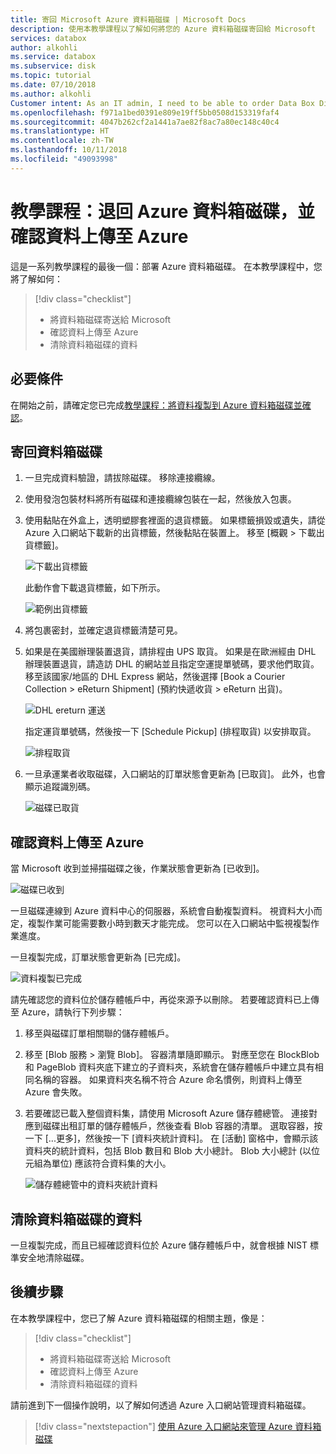 ```yaml
---
title: 寄回 Microsoft Azure 資料箱磁碟 | Microsoft Docs
description: 使用本教學課程以了解如何將您的 Azure 資料箱磁碟寄回給 Microsoft
services: databox
author: alkohli
ms.service: databox
ms.subservice: disk
ms.topic: tutorial
ms.date: 07/10/2018
ms.author: alkohli
Customer intent: As an IT admin, I need to be able to order Data Box Disk to upload on-premises data from my server onto Azure.
ms.openlocfilehash: f971a1bed0391e809e19ff5bb0508d153319faf4
ms.sourcegitcommit: 4047b262cf2a1441a7ae82f8ac7a80ec148c40c4
ms.translationtype: HT
ms.contentlocale: zh-TW
ms.lasthandoff: 10/11/2018
ms.locfileid: "49093998"
---
```

# <a name="tutorial-return-azure-data-box-disk-and-verify-data-upload-to-azure"></a>教學課程：退回 Azure 資料箱磁碟，並確認資料上傳至 Azure

這是一系列教學課程的最後一個：部署 Azure 資料箱磁碟。 在本教學課程中，您將了解如何：

> [!div class="checklist"]
> * 將資料箱磁碟寄送給 Microsoft
> * 確認資料上傳至 Azure
> * 清除資料箱磁碟的資料

## <a name="prerequisites"></a>必要條件

在開始之前，請確定您已完成[教學課程：將資料複製到 Azure 資料箱磁碟並確認](data-box-disk-deploy-copy-data.md)。

## <a name="ship-data-box-disk-back"></a>寄回資料箱磁碟

1. 一旦完成資料驗證，請拔除磁碟。 移除連接纜線。
2. 使用發泡包裝材料將所有磁碟和連接纜線包裝在一起，然後放入包裹。
3. 使用黏貼在外盒上，透明塑膠套裡面的退貨標籤。 如果標籤損毀或遺失，請從 Azure 入口網站下載新的出貨標籤，然後黏貼在裝置上。 移至 [概觀 > 下載出貨標籤]。 

    ![下載出貨標籤](media/data-box-disk-deploy-picked-up/download-shipping-label.png)

    此動作會下載退貨標籤，如下所示。

    ![範例出貨標籤](media/data-box-disk-deploy-picked-up/exmple-shipping-label.png)

4. 將包裹密封，並確定退貨標籤清楚可見。
5. 如果是在美國辦理裝置退貨，請排程由 UPS 取貨。 如果是在歐洲經由 DHL 辦理裝置退貨，請造訪 DHL 的網站並且指定空運提單號碼，要求他們取貨。 移至該國家/地區的 DHL Express 網站，然後選擇 [Book a Courier Collection > eReturn Shipment] \(預約快遞收貨 > eReturn 出貨\)。

    ![DHL ereturn 運送](media/data-box-disk-deploy-picked-up/dhl-ship-1.png)
    
    指定運貨單號碼，然後按一下 [Schedule Pickup] (排程取貨) 以安排取貨。

      ![排程取貨](media/data-box-disk-deploy-picked-up/dhl-ship-2.png)

7. 一旦承運業者收取磁碟，入口網站的訂單狀態會更新為 [已取貨]。 此外，也會顯示追蹤識別碼。

    ![磁碟已取貨](media/data-box-disk-deploy-picked-up/data-box-portal-pickedup.png)

## <a name="verify-data-upload-to-azure"></a>確認資料上傳至 Azure

當 Microsoft 收到並掃描磁碟之後，作業狀態會更新為 [已收到]。 

![磁碟已收到](media/data-box-disk-deploy-picked-up/data-box-portal-received.png)

一旦磁碟連線到 Azure 資料中心的伺服器，系統會自動複製資料。 視資料大小而定，複製作業可能需要數小時到數天才能完成。 您可以在入口網站中監視複製作業進度。

一旦複製完成，訂單狀態會更新為 [已完成]。

![資料複製已完成](media/data-box-disk-deploy-picked-up/data-box-portal-completed.png)

請先確認您的資料位於儲存體帳戶中，再從來源予以刪除。 若要確認資料已上傳至 Azure，請執行下列步驟：

1. 移至與磁碟訂單相關聯的儲存體帳戶。
2. 移至 [Blob 服務 > 瀏覽 Blob]。 容器清單隨即顯示。 對應至您在 BlockBlob 和 PageBlob 資料夾底下建立的子資料夾，系統會在儲存體帳戶中建立具有相同名稱的容器。
    如果資料夾名稱不符合 Azure 命名慣例，則資料上傳至 Azure 會失敗。

4. 若要確認已載入整個資料集，請使用 Microsoft Azure 儲存體總管。 連接對應到磁碟出租訂單的儲存體帳戶，然後查看 Blob 容器的清單。 選取容器，按一下 [...更多]，然後按一下 [資料夾統計資料]。 在 [活動] 窗格中，會顯示該資料夾的統計資料，包括 Blob 數目和 Blob 大小總計。 Blob 大小總計 (以位元組為單位) 應該符合資料集的大小。

    ![儲存體總管中的資料夾統計資料](media/data-box-disk-deploy-picked-up/folder-statistics-storage-explorer.png)

## <a name="erasure-of-data-from-data-box-disk"></a>清除資料箱磁碟的資料

一旦複製完成，而且已經確認資料位於 Azure 儲存體帳戶中，就會根據 NIST 標準安全地清除磁碟。 

## <a name="next-steps"></a>後續步驟

在本教學課程中，您已了解 Azure 資料箱磁碟的相關主題，像是：

> [!div class="checklist"]
> * 將資料箱磁碟寄送給 Microsoft
> * 確認資料上傳至 Azure
> * 清除資料箱磁碟的資料


請前進到下一個操作說明，以了解如何透過 Azure 入口網站管理資料箱磁碟。

> [!div class="nextstepaction"]
> [使用 Azure 入口網站來管理 Azure 資料箱磁碟](./data-box-portal-ui-admin.md)


